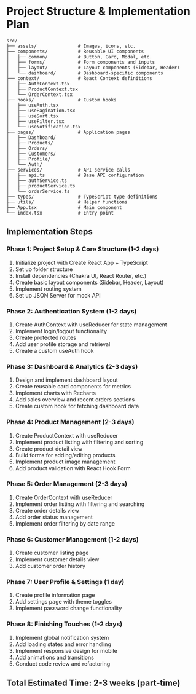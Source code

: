 # Project Structure & Implementation Plan

```
src/
├── assets/               # Images, icons, etc.
├── components/           # Reusable UI components
│   ├── common/           # Button, Card, Modal, etc.
│   ├── forms/            # Form components and inputs
│   ├── layout/           # Layout components (Sidebar, Header)
│   └── dashboard/        # Dashboard-specific components
├── context/              # React Context definitions
│   ├── AuthContext.tsx
│   ├── ProductContext.tsx
│   └── OrderContext.tsx
├── hooks/                # Custom hooks
│   ├── useAuth.tsx
│   ├── usePagination.tsx
│   ├── useSort.tsx
│   ├── useFilter.tsx
│   └── useNotification.tsx
├── pages/                # Application pages
│   ├── Dashboard/
│   ├── Products/
│   ├── Orders/
│   ├── Customers/
│   ├── Profile/
│   └── Auth/
├── services/             # API service calls
│   ├── api.ts            # Base API configuration
│   ├── authService.ts
│   ├── productService.ts
│   └── orderService.ts
├── types/                # TypeScript type definitions
├── utils/                # Helper functions
├── App.tsx               # Main component
└── index.tsx             # Entry point
```

## Implementation Steps

### Phase 1: Project Setup & Core Structure (1-2 days)

1. Initialize project with Create React App + TypeScript
2. Set up folder structure
3. Install dependencies (Chakra UI, React Router, etc.)
4. Create basic layout components (Sidebar, Header, Layout)
5. Implement routing system
6. Set up JSON Server for mock API

### Phase 2: Authentication System (1-2 days)

1. Create AuthContext with useReducer for state management
2. Implement login/logout functionality
3. Create protected routes
4. Add user profile storage and retrieval
5. Create a custom useAuth hook

### Phase 3: Dashboard & Analytics (2-3 days)

1. Design and implement dashboard layout
2. Create reusable card components for metrics
3. Implement charts with Recharts
4. Add sales overview and recent orders sections
5. Create custom hook for fetching dashboard data

### Phase 4: Product Management (2-3 days)

1. Create ProductContext with useReducer
2. Implement product listing with filtering and sorting
3. Create product detail view
4. Build forms for adding/editing products
5. Implement product image management
6. Add product validation with React Hook Form

### Phase 5: Order Management (2-3 days)

1. Create OrderContext with useReducer
2. Implement order listing with filtering and searching
3. Create order details view
4. Add order status management
5. Implement order filtering by date range

### Phase 6: Customer Management (1-2 days)

1. Create customer listing page
2. Implement customer details view
3. Add customer order history

### Phase 7: User Profile & Settings (1 day)

1. Create profile information page
2. Add settings page with theme toggles
3. Implement password change functionality

### Phase 8: Finishing Touches (1-2 days)

1. Implement global notification system
2. Add loading states and error handling
3. Implement responsive design for mobile
4. Add animations and transitions
5. Conduct code review and refactoring

## Total Estimated Time: 2-3 weeks (part-time)